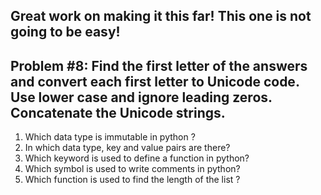 Great work on making it this far! This one is not going to be easy!
-----------------------------------------------------------------------------------------------------------------------------------
 Problem #8: Find the first letter of the answers and convert each first letter to Unicode code. Use lower case and ignore leading zeros. Concatenate the Unicode strings.
-----------------------------------------------------------------------------------------------------------------------------------

1. Which data type is immutable in python ?   
2. In which data type, key and value pairs are there?  
3. Which keyword is used to define a function in python?   
4. Which symbol is used to write comments in python? 
5. Which function is used to find the length of the list ? 

